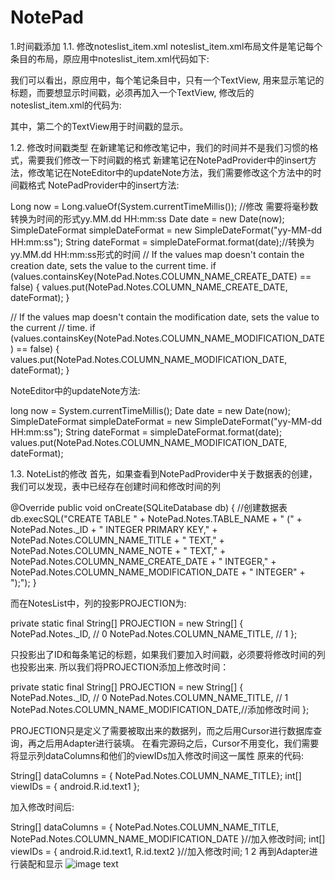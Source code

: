 # NotePad
1.时间戳添加
1.1. 修改noteslist_item.xml
noteslist_item.xml布局文件是笔记每个条目的布局，原应用中noteslist_item.xml代码如下:

<RelativeLayout android:layout_height="match_parent"
    android:layout_width="match_parent"
    xmlns:android="http://schemas.android.com/apk/res/android">
    <TextView xmlns:android="http://schemas.android.com/apk/res/android"
        android:id="@android:id/text1"
        android:layout_width="match_parent"
        android:layout_height="?android:attr/listPreferredItemHeight"
        android:textAppearance="?android:attr/textAppearanceLarge"
        android:gravity="center_vertical"
        android:paddingLeft="5dip"
        android:singleLine="true"
    />
</RelativeLayout>

我们可以看出，原应用中，每个笔记条目中，只有一个TextView, 用来显示笔记的标题，而要想显示时间戳，必须再加入一个TextView, 修改后的noteslist_item.xml的代码为:

<RelativeLayout android:layout_height="match_parent"
    android:layout_width="match_parent"
    xmlns:android="http://schemas.android.com/apk/res/android">
    <TextView xmlns:android="http://schemas.android.com/apk/res/android"
        android:id="@android:id/text1"
        android:layout_width="match_parent"
        android:layout_height="?android:attr/listPreferredItemHeight"
        android:textAppearance="?android:attr/textAppearanceLarge"
        android:gravity="center_vertical"
        android:paddingLeft="5dip"
        android:singleLine="true"
    />
    <TextView
        android:id="@+id/text2"
        android:layout_width="match_parent"
        android:layout_height="wrap_content"
        android:paddingLeft="5dip"
        android:singleLine="true"
        android:gravity="center_vertical"
    />
</RelativeLayout>

其中，第二个的TextView用于时间戳的显示。

1.2. 修改时间戳类型
在新建笔记和修改笔记中，我们的时间并不是我们习惯的格式，需要我们修改一下时间戳的格式
新建笔记在NotePadProvider中的insert方法，修改笔记在NoteEditor中的updateNote方法，我们需要修改这个方法中的时间戳格式
NotePadProvider中的insert方法:

Long now = Long.valueOf(System.currentTimeMillis());
//修改 需要将毫秒数转换为时间的形式yy.MM.dd HH:mm:ss
Date date = new Date(now);
SimpleDateFormat simpleDateFormat = new SimpleDateFormat("yy-MM-dd HH:mm:ss");
String dateFormat = simpleDateFormat.format(date);//转换为yy.MM.dd HH:mm:ss形式的时间
// If the values map doesn't contain the creation date, sets the value to the current time.
if (values.containsKey(NotePad.Notes.COLUMN_NAME_CREATE_DATE) == false) {
    values.put(NotePad.Notes.COLUMN_NAME_CREATE_DATE, dateFormat);
}

// If the values map doesn't contain the modification date, sets the value to the current
// time.
if (values.containsKey(NotePad.Notes.COLUMN_NAME_MODIFICATION_DATE) == false) {
    values.put(NotePad.Notes.COLUMN_NAME_MODIFICATION_DATE, dateFormat);
}

NoteEditor中的updateNote方法:

long now = System.currentTimeMillis();
Date date = new Date(now);
SimpleDateFormat simpleDateFormat = new SimpleDateFormat("yy-MM-dd HH:mm:ss");
String dateFormat = simpleDateFormat.format(date);
values.put(NotePad.Notes.COLUMN_NAME_MODIFICATION_DATE, dateFormat);

1.3. NoteList的修改
首先，如果查看到NotePadProvider中关于数据表的创建，我们可以发现，表中已经存在创建时间和修改时间的列

@Override
       public void onCreate(SQLiteDatabase db) {
           //创建数据表
           db.execSQL("CREATE TABLE " + NotePad.Notes.TABLE_NAME + " ("
                   + NotePad.Notes._ID + " INTEGER PRIMARY KEY,"
                   + NotePad.Notes.COLUMN_NAME_TITLE + " TEXT,"
                   + NotePad.Notes.COLUMN_NAME_NOTE + " TEXT,"
                   + NotePad.Notes.COLUMN_NAME_CREATE_DATE + " INTEGER,"
                   + NotePad.Notes.COLUMN_NAME_MODIFICATION_DATE + " INTEGER"
                   + ");");
       }

而在NotesList中，列的投影PROJECTION为:

private static final String[] PROJECTION = new String[] {
            NotePad.Notes._ID, // 0
            NotePad.Notes.COLUMN_NAME_TITLE, // 1
    };

只投影出了ID和每条笔记的标题，如果我们要加入时间戳，必须要将修改时间的列也投影出来.
所以我们将PROJECTION添加上修改时间：

private static final String[] PROJECTION = new String[] {
            NotePad.Notes._ID, // 0
            NotePad.Notes.COLUMN_NAME_TITLE, // 1
            NotePad.Notes.COLUMN_NAME_MODIFICATION_DATE,//添加修改时间
    };

PROJECTION只是定义了需要被取出来的数据列，而之后用Cursor进行数据库查询，再之后用Adapter进行装填。
在看完源码之后，Cursor不用变化，我们需要将显示列dataColumns和他们的viewIDs加入修改时间这一属性
原来的代码:

String[] dataColumns = { NotePad.Notes.COLUMN_NAME_TITLE};
int[] viewIDs = { android.R.id.text1 };

加入修改时间后:

String[] dataColumns = { NotePad.Notes.COLUMN_NAME_TITLE, NotePad.Notes.COLUMN_NAME_MODIFICATION_DATE }//加入修改时间;
int[] viewIDs = { android.R.id.text1, R.id.text2 }//加入修改时间;
1
2
再到Adapter进行装配和显示
![image text](/master/img/%E6%97%B6%E9%97%B4%E6%88%B3%E6%88%AA%E5%9B%BE.png)
